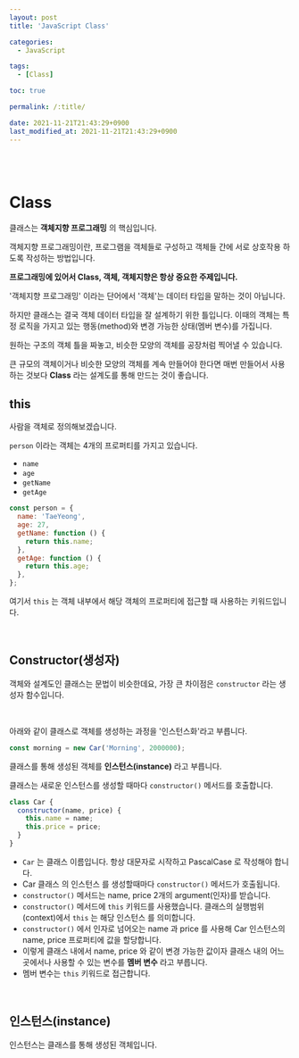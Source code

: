 ```yaml
---
layout: post
title: 'JavaScript Class'

categories:
  - JavaScript

tags:
  - [Class]

toc: true

permalink: /:title/

date: 2021-11-21T21:43:29+0900
last_modified_at: 2021-11-21T21:43:29+0900
---
```


<br>
<br>

# Class

클래스는 **객체지향 프로그래밍** 의 핵심입니다.

객체지향 프로그래밍이란, 프로그램을 객체들로 구성하고 객체들 간에 서로 상호작용 하도록 작성하는 방법입니다.

**프로그래밍에 있어서 Class, 객체, 객체지향은 항상 중요한 주제입니다.**

'객체지향 프로그래밍' 이라는 단어에서 '객체'는 데이터 타입을 말하는 것이 아닙니다.

하지만 클래스는 결국 객체 데이터 타입을 잘 설계하기 위한 틀입니다. 이때의 객체는 특정 로직을 가지고 있는 행동(method)와 변경 가능한 상태(멤버 변수)를 가집니다.

원하는 구조의 객체 틀을 짜놓고, 비슷한 모양의 객체를 공장처럼 찍어낼 수 있습니다.

큰 규모의 객체이거나 비슷한 모양의 객체를 계속 만들어야 한다면 매번 만들어서 사용하는 것보다 **Class** 라는 설계도를 통해 만드는 것이 좋습니다.

## this

사람을 객체로 정의해보겠습니다.

`person` 이라는 객체는 4개의 프로퍼티를 가지고 있습니다.

- `name`
- `age`
- `getName`
- `getAge`

```javascript
const person = {
  name: 'TaeYeong',
  age: 27,
  getName: function () {
    return this.name;
  },
  getAge: function () {
    return this.age;
  },
};
```

여기서 `this` 는 객체 내부에서 해당 객체의 프로퍼티에 접근할 때 사용하는 키워드입니다.

<br>

## Constructor(생성자)

객체와 설계도인 클래스는 문법이 비슷한데요, 가장 큰 차이점은 `constructor` 라는 생성자 함수입니다.

<br>

아래와 같이 클래스로 객체를 생성하는 과정을 '인스턴스화'라고 부릅니다.

```javascript
const morning = new Car('Morning', 2000000);
```

클래스를 통해 생성된 객체를 **인스턴스(instance)** 라고 부릅니다.

클래스는 새로운 인스턴스를 생성할 때마다 `constructor()` 메서드를 호출합니다.

```javascript
class Car {
  constructor(name, price) {
    this.name = name;
    this.price = price;
  }
}
```

- `Car` 는 클래스 이름입니다. 항상 대문자로 시작하고 PascalCase 로 작성해야 합니다.
- Car 클래스 의 인스턴스 를 생성할때마다 `constructor()` 메서드가 호출됩니다.
- `constructor()` 메서드는 name, price 2개의 argument(인자)를 받습니다.
- `constructor()` 메서드에 `this` 키워드를 사용했습니다. 클래스의 실행범위(context)에서 `this` 는 해당 인스턴스 를 의미합니다.
- `constructor()` 에서 인자로 넘어오는 name 과 price 를 사용해 Car 인스턴스의 name, price 프로퍼티에 값을 할당합니다.
- 이렇게 클래스 내에서 name, price 와 같이 변경 가능한 값이자 클래스 내의 어느곳에서나 사용할 수 있는 변수를 **멤버 변수** 라고 부릅니다.
- 멤버 변수는 `this` 키워드로 접근합니다.

<br>

## 인스턴스(instance)

인스턴스는 클래스를 통해 생성된 객체입니다.
